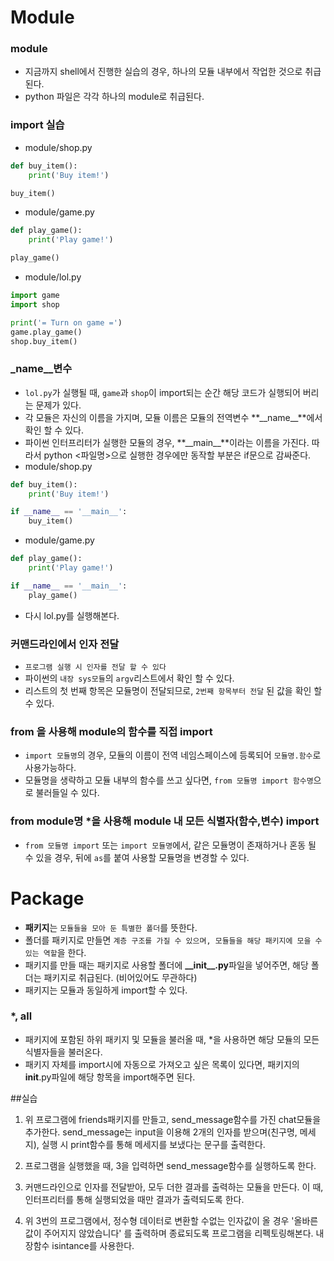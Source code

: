# Module
### module
- 지금까지 shell에서 진행한 실습의 경우, 하나의 모듈 내부에서 작업한 것으로 취급된다.
- python 파일은 각각 하나의 module로 취급된다.

### import 실습
- module/shop.py
```python
def buy_item():
    print('Buy item!')

buy_item()
```
- module/game.py
```python
def play_game():
    print('Play game!')

play_game()
```
- module/lol.py
```python
import game
import shop

print('= Turn on game =')
game.play_game()
shop.buy_item()
```
### _name__변수
- ```lol.py```가 실행될 때, ```game```과 ```shop```이 import되는 순간 해당 코드가 실행되어 버리는 문제가 있다.
- 각 모듈은 자신의 이름을 가지며, 모듈 이름은 모듈의 전역변수 **\_\_name\_\_**에서 확인 할 수 있다.
- 파이썬 인터프리터가 실행한 모듈의 경우, **\_\_main\_\_**이라는 이름을 가진다. 따라서 python <파일명>으로 실행한 경우에만 동작할 부분은 if문으로 감싸준다.
- module/shop.py
```python
def buy_item():
    print('Buy item!')

if __name__ == '__main__':
    buy_item()
```
- module/game.py
```python
def play_game():
    print('Play game!')

if __name__ == '__main__':
    play_game()
```
- 다시 lol.py를 실행해본다.

### 커맨드라인에서 인자 전달
- ```프로그램 실행 시 인자를 전달 할 수 있다```
- 파이썬의 ```내장 sys모듈```의 ```argv```리스트에서 확인 할 수 있다.
- 리스트의 첫 번째 항목은 모듈명이 전달되므로, ```2번째 항목부터 전달``` 된 값을 확인 할 수 있다.

### from 을 사용해 module의 함수를 직접 import
- ```import 모듈명```의 경우, 모듈의 이름이 전역 네임스페이스에 등록되어 ```모듈명.함수```로 사용가능하다.
- 모듈명을 생략하고 모듈 내부의 함수를 쓰고 싶다면, ```from 모듈명 import 함수명```으로 불러들일 수 있다.
### from module명 *을 사용해 module 내 모든 식별자(함수,변수) import
- ```from 모듈명 import``` 또는 ```import 모듈명```에서, 같은 모듈명이 존재하거나 혼동 될 수 있을 경우, 뒤에 ```as```를 붙여 사용할 모듈명을 변경할 수 있다.


# Package
- **패키지**는 ```모듈들을 모아 둔 특별한 폴더```를 뜻한다.
- 폴더를 패키지로 만들면 ```계층 구조를 가질 수 있으며, 모듈들을 해당 패키지에 모을 수 있는 역할```을 한다.
- 패키지를 만들 때는 패키지로 사용할 폴더에 **\_\_init\_\_.py**파일을 넣어주면, 해당 폴더는 패키지로 취급된다. (비어있어도 무관하다)
- 패키지는 모듈과 동일하게 import할 수 있다.

### *, __all__
- 패키지에 포함된 하위 패키지 및 모듈을 불러올 때, *을 사용하면 해당 모듈의 모든 식별자들을 불러온다.
- 패키지 자체를 import시에 자동으로 가져오고 싶은 목록이 있다면, 패키지의 __init__.py파일에 해당 항목을 import해주면 된다.

##실습
1. 위 프로그램에 friends패키지를 만들고, send_message함수를 가진 chat모듈을 추가한다.
send_message는 input을 이용해 2개의 인자를 받으며(친구명, 메세지), 실행 시 print함수를 통해 메세지를 보냈다는 문구를 출력한다.
2. 프로그램을 실행했을 때, 3을 입력하면 send_message함수를 실행하도록 한다.

3. 커맨드라인으로 인자를 전달받아, 모두 더한 결과를 출력하는 모듈을 만든다. 이 때, 인터프리터를 통해 실행되었을 때만 결과가 출력되도록 한다.

4. 위 3번의 프로그램에서, 정수형 데이터로 변환할 수없는 인자값이 올 경우 '올바른 값이 주어지지 않았습니다' 를 출력하며 종료되도록 프로그램을 리펙토링해본다. 내장함수 isintance를 사용한다.
```

```